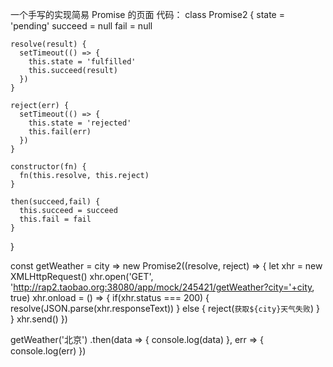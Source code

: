 一个手写的实现简易 Promise 的页面
代码：
class Promise2 {
  state = 'pending'
  succeed = null
  fail = null

    resolve(result) {      
      setTimeout(() => {
        this.state = 'fulfilled'
        this.succeed(result)
      })
    }
    
    reject(err) {
      setTimeout(() => {
        this.state = 'rejected'
        this.fail(err)
      })
    }
    
    constructor(fn) {
      fn(this.resolve, this.reject)
    }

    then(succeed,fail) {
      this.succeed = succeed
      this.fail = fail
    }
  }
  
  
  const getWeather = city => new Promise2((resolve, reject) => {
    let xhr = new XMLHttpRequest()
    xhr.open('GET',
  'http://rap2.taobao.org:38080/app/mock/245421/getWeather?city='+city, true)
    xhr.onload = () => {
      if(xhr.status === 200) {
        resolve(JSON.parse(xhr.responseText))
      } else {
        reject(`获取${city}天气失败`)
      }
    }
    xhr.send()
  })
  
  getWeather('北京')
  .then(data => {
    console.log(data)
  }, err => {
    console.log(err)
  })
